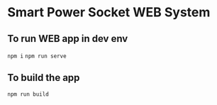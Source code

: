 # Smart Power Socket WEB System

## To run WEB app in dev env

`npm i`
`npm run serve`

## To build the app

`npm run build`
